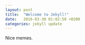```yaml
---
layout: post
title:  "Welcome to Jekyll!"
date:   2016-03-30 01:02:50 +0200
categories: jekyll update
---
```

Nice memes.